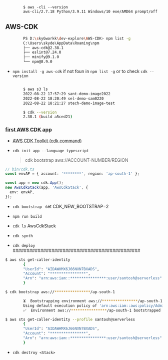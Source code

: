 ```
        $ aws -cli --version
        aws-cli/2.7.18 Python/3.9.11 Windows/10 exe/AMD64 prompt/off
```

## AWS-CDK

```bash
        PS D:\skyGworkk\dev-explore\AWS-CDK> npm list -g
        C:\Users\skyde\AppData\Roaming\npm
        ├── aws-cdk@2.38.1
        ├── eslint@7.24.0
        ├── minify@9.1.0
        └── npm@8.9.0
```

- `npm install -g aws-cdk` if not foun in `npm list -g` or to check `cdk --version`

```bash

        $ aws s3 ls
        2022-08-22 17:57:29 sant-demo-image2022
        2022-08-22 18:20:49 sel-demo-sam0220
        2022-08-22 18:21:27 stech-demo-image-test

        $ cdk --version
        2.38.1 (build a5ced21)
```

### [first AWS CDK app](https://docs.aws.amazon.com/cdk/v2/guide/hello_world.html)

- [AWS CDK Toolkit (cdk command)](https://docs.aws.amazon.com/cdk/v2/guide/cli.html)

- `cdk init app --language typescript`

  > cdk bootstrap aws://ACCOUNT-NUMBER/REGION

```ts
// bin/cdk.ts
const envAP = { account: '********', region: 'ap-south-1' };

const app = new cdk.App();
new AwsCdkStack(app, 'AwsCdkStack', {
  env: envAP,
});
```

- `cdk bootstrap `
  set CDK_NEW_BOOTSTRAP=2

- `npm run build`
- `cdk ls` AwsCdkStack
- `cdk synth`
- `cdk deploy`
  ##############################################

```bash
$ aws sts get-caller-identity
        {
        "UserId": "AIDAWHMX6J66NXN7BXADS",
        "Account": "****************",
        "Arn": "arn:aws:iam::****************:user/santosh@serverless"
        }

$ cdk bootstrap aws://****************/ap-south-1

        ⏳  Bootstrapping environment aws://****************/ap-south-1...
        Using default execution policy of 'arn:aws:iam::aws:policy/AdministratorAccess'. Pass '--cloudformation-execution-policies' to customize.
        ✅  Environment aws://****************/ap-south-1 bootstrapped (no changes).

$ aws sts get-caller-identity --profile santosh@serverless
        {
        "UserId": "AIDAWHMX6J66NXN7BXADS",
        "Account": "****************",
        "Arn": "arn:aws:iam::****************:user/santosh@serverless"
        }
```

- `cdk destroy <Stack>`
